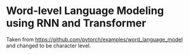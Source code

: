 # Word-level Language Modeling using RNN and Transformer

Taken from https://github.com/pytorch/examples/word_language_model and
changed to be character level.
